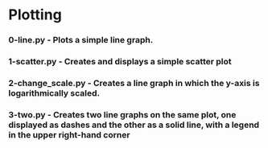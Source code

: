 # Plotting

### 0-line.py - Plots a simple line graph.

### 1-scatter.py - Creates and displays a simple scatter plot

### 2-change_scale.py - Creates a line graph in which the y-axis is logarithmically scaled.

### 3-two.py - Creates two line graphs on the same plot, one displayed as dashes and the other as a solid line, with a legend in the upper right-hand corner
